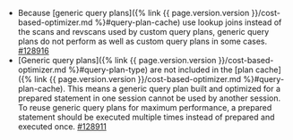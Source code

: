 - Because [generic query plans]({% link {{ page.version.version }}/cost-based-optimizer.md %}#query-plan-cache) use lookup joins instead of the scans and revscans used by custom query plans, generic query plans do not perform as well as custom query plans in some cases. [#128916](https://github.com/cockroachdb/cockroach/issues/128916)
- [Generic query plans]({% link {{ page.version.version }}/cost-based-optimizer.md %}#query-plan-type) are not included in the [plan cache]({% link {{ page.version.version }}/cost-based-optimizer.md %}#query-plan-cache). This means a generic query plan built and optimized for a prepared statement in one session cannot be used by another session. To reuse generic query plans for maximum performance, a prepared statement should be executed multiple times instead of prepared and executed once. [#128911](https://github.com/cockroachdb/cockroach/issues/128911)